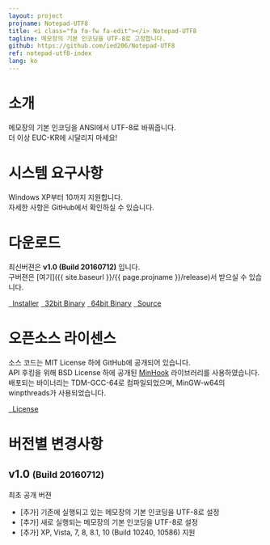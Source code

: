 ```yaml
---
layout: project
projname: Notepad-UTF8
title: <i class="fa fa-fw fa-edit"></i> Notepad-UTF8
tagline: 메모장의 기본 인코딩을 UTF-8로 고정합니다.
github: https://github.com/ied206/Notepad-UTF8
ref: notepad-utf8-index
lang: ko
---
```


# <i class="fa fa-fw fa-commenting"></i> 소개
메모장의 기본 인코딩을 ANSI에서 UTF-8로 바꿔줍니다.  
더 이상 EUC-KR에 시달리지 마세요!

# <i class="fa fa-fw fa-check"></i> 시스템 요구사항
Windows XP부터 10까지 지원합니다.  
자세한 사항은 GitHub에서 확인하실 수 있습니다.

# <i class="fa fa-fw fa-cloud"></i> 다운로드
최신버젼은 **v1.0 (Build 20160712)** 입니다.  
구버젼은 [여기]({{ site.baseurl }}/{{ page.projname }}/release)서 받으실 수 있습니다.

<a href="{{ site.baseurl }}/{{ page.projname }}/release/v1.0/Notepad-UTF8-v1.0-Installer.exe" class="btn-dark"><i class="fa fa-fw fa-archive"></i>&nbsp;&nbsp;Installer</a>
<a href="{{ site.baseurl }}/{{ page.projname }}/release/v1.0/Notepad-UTF8-v1.0-bin-x86.zip" class="btn-dark"><i class="fa fa-fw fa-tasks"></i>&nbsp;&nbsp;32bit Binary</a>
<a href="{{ site.baseurl }}/{{ page.projname }}/release/v1.0/Notepad-UTF8-v1.0-bin-x64.zip" class="btn-dark"><i class="fa fa-fw fa-tasks"></i>&nbsp;&nbsp;64bit Binary</a>
<a href="{{ site.baseurl }}/{{ page.projname }}/release/v1.0/Notepad-UTF8-v1.0-src.zip" class="btn-dark"><i class="fa fa-fw fa-gears"></i>&nbsp;&nbsp;Source</a>

# <i class="fa fa-fw fa-book"></i> 오픈소스 라이센스
소스 코드는 MIT License 하에 GitHub에 공개되어 있습니다.  
API 후킹을 위해 BSD License 하에 공개된 [MinHook](https://github.com/TsudaKageyu/minhook) 라이브러리를 사용하였습니다.  
배포되는 바이너리는 TDM-GCC-64로 컴파일되었으며, MinGW-w64의 winpthreads가 사용되었습니다.  

<a href="https://github.com/ied206/Notepad-UTF8/blob/master/LICENSE" class="btn-dark"><i class="fa fa-fw fa-book"></i>&nbsp;&nbsp;License</a>

# <i class="fa fa-fw fa-file-text"></i> 버전별 변경사항

## v1.0 <small>(Build 20160712)</small>
최초 공개 버젼

- [추가] 기존에 실행되고 있는 메모장의 기본 인코딩을 UTF-8로 설정
- [추가] 새로 실행되는 메모장의 기본 인코딩을 UTF-8로 설정
- [추가] XP, Vista, 7, 8, 8.1, 10 (Build 10240, 10586) 지원
